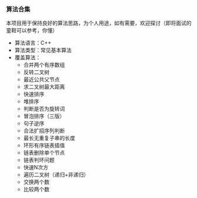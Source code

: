 ### 算法合集
本项目用于保持良好的算法思路，为个人用途，如有需要，欢迎探讨（即将面试的童鞋可以参考，你懂）

* 算法语言：C++
* 算法类型：常见基本算法
* 覆盖算法：
	* 合并两个有序数组
	* 反转二叉树
	* 最近公共父节点
	* 求二叉树最大距离
	* 快速排序
	* 堆排序
	* 判断是否为旋转词
	* 冒泡排序（三版）
	* 句子逆序
	* 合法扩招序列判断
	* 最长无重复子串的长度
	* 环形有序链表插值
	* 链表删除单个节点
	* 链表判环问题
	* 快速N次方
	* 遍历二叉树（递归+非递归）
	* 交换两个数
	* 比较两个数
